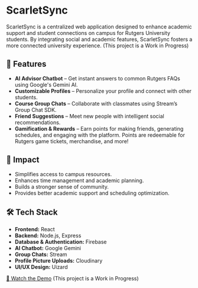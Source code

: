# ScarletSync

ScarletSync is a centralized web application designed to enhance academic support and student connections on campus for Rutgers University students. By integrating social and academic features, ScarletSync fosters a more connected university experience.
(This project is a Work in Progress)

## 🚀 Features

- **AI Advisor Chatbot** – Get instant answers to common Rutgers FAQs using Google's Gemini AI.
- **Customizable Profiles** – Personalize your profile and connect with other students.
- **Course Group Chats** – Collaborate with classmates using Stream’s Group Chat SDK.
- **Friend Suggestions** – Meet new people with intelligent social recommendations.
- **Gamification & Rewards** – Earn points for making friends, generating schedules, and engaging with the platform. Points are redeemable for Rutgers game tickets, merchandise, and more!

## 🎯 Impact

- Simplifies access to campus resources.
- Enhances time management and academic planning.
- Builds a stronger sense of community.
- Provides better academic support and scheduling optimization.

## 🛠️ Tech Stack

- **Frontend:** React
- **Backend:** Node.js, Express
- **Database & Authentication:** Firebase
- **AI Chatbot:** Google Gemini
- **Group Chats:** Stream
- **Profile Picture Uploads:** Cloudinary
- **UI/UX Design:** Uizard  

[🎥 Watch the Demo](https://drive.google.com/file/d/1DX-t_0HcbqJav7djcs3bxhGz0SXMok-H/view?usp=sharing)
(This project is a Work in Progress)
